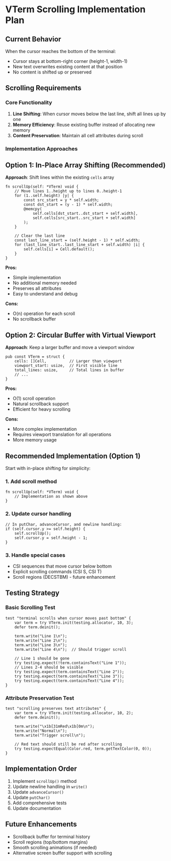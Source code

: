 # VTerm Scrolling Implementation Plan

## Current Behavior
When the cursor reaches the bottom of the terminal:
- Cursor stays at bottom-right corner (height-1, width-1)
- New text overwrites existing content at that position
- No content is shifted up or preserved

## Scrolling Requirements

### Core Functionality
1. **Line Shifting**: When cursor moves below the last line, shift all lines up by one
2. **Memory Efficiency**: Reuse existing buffer instead of allocating new memory
3. **Content Preservation**: Maintain all cell attributes during scroll

### Implementation Approaches

## Option 1: In-Place Array Shifting (Recommended)
**Approach**: Shift lines within the existing `cells` array

```zig
fn scrollUp(self: *VTerm) void {
    // Move lines 1..height up to lines 0..height-1
    for (1..self.height) |y| {
        const src_start = y * self.width;
        const dst_start = (y - 1) * self.width;
        @memcpy(
            self.cells[dst_start..dst_start + self.width],
            self.cells[src_start..src_start + self.width]
        );
    }
    
    // Clear the last line
    const last_line_start = (self.height - 1) * self.width;
    for (last_line_start..last_line_start + self.width) |i| {
        self.cells[i] = Cell.default();
    }
}
```

**Pros:**
- Simple implementation
- No additional memory needed
- Preserves all attributes
- Easy to understand and debug

**Cons:**
- O(n) operation for each scroll
- No scrollback buffer

## Option 2: Circular Buffer with Virtual Viewport
**Approach**: Keep a larger buffer and move a viewport window

```zig
pub const VTerm = struct {
    cells: []Cell,          // Larger than viewport
    viewport_start: usize,  // First visible line
    total_lines: usize,     // Total lines in buffer
    // ...
}
```

**Pros:**
- O(1) scroll operation
- Natural scrollback support
- Efficient for heavy scrolling

**Cons:**
- More complex implementation
- Requires viewport translation for all operations
- More memory usage

## Recommended Implementation (Option 1)

Start with in-place shifting for simplicity:

### 1. Add scroll method
```zig
fn scrollUp(self: *VTerm) void {
    // Implementation as shown above
}
```

### 2. Update cursor handling
```zig
// In putChar, advanceCursor, and newline handling:
if (self.cursor.y >= self.height) {
    self.scrollUp();
    self.cursor.y = self.height - 1;
}
```

### 3. Handle special cases
- CSI sequences that move cursor below bottom
- Explicit scrolling commands (CSI S, CSI T)
- Scroll regions (DECSTBM) - future enhancement

## Testing Strategy

### Basic Scrolling Test
```zig
test "terminal scrolls when cursor moves past bottom" {
    var term = try VTerm.init(testing.allocator, 10, 3);
    defer term.deinit();
    
    term.write("Line 1\n");
    term.write("Line 2\n");
    term.write("Line 3\n");
    term.write("Line 4\n");  // Should trigger scroll
    
    // Line 1 should be gone
    try testing.expect(!term.containsText("Line 1"));
    // Lines 2-4 should be visible
    try testing.expect(term.containsText("Line 2"));
    try testing.expect(term.containsText("Line 3"));
    try testing.expect(term.containsText("Line 4"));
}
```

### Attribute Preservation Test
```zig
test "scrolling preserves text attributes" {
    var term = try VTerm.init(testing.allocator, 10, 2);
    defer term.deinit();
    
    term.write("\x1b[31mRed\x1b[0m\n");
    term.write("Normal\n");
    term.write("Trigger scroll\n");
    
    // Red text should still be red after scrolling
    try testing.expectEqual(Color.red, term.getTextColor(0, 0));
}
```

## Implementation Order
1. Implement `scrollUp()` method
2. Update newline handling in `write()`
3. Update `advanceCursor()` 
4. Update `putChar()`
5. Add comprehensive tests
6. Update documentation

## Future Enhancements
- Scrollback buffer for terminal history
- Scroll regions (top/bottom margins)
- Smooth scrolling animations (if needed)
- Alternative screen buffer support with scrolling